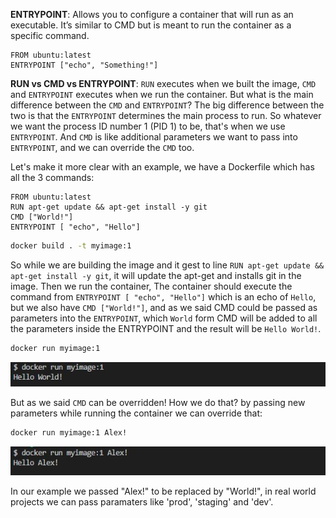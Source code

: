 **ENTRYPOINT**: Allows you to configure a container that will run as an executable. It’s similar to CMD but is meant to run the container as a specific command.
```docker
FROM ubuntu:latest
ENTRYPOINT ["echo", "Something!"]
``` 

**RUN vs CMD vs ENTRYPOINT**:
`RUN` executes when we built the image, `CMD` and `ENTRYPOINT` executes when we run the container.
But what is the main difference between the `CMD` and `ENTRYPOINT`? The big difference between the two is that the `ENTRYPOINT` determines the main process to run. So whatever we want the process ID number 1 (PID 1) to be, that's when we use `ENTRYPOINT`. And `CMD` is like additional parameters we want to pass into `ENTRYPOINT`, and we can override the `CMD` too. 

Let's make it more clear with an example, we have a Dockerfile which has all the 3 commands:
```docker
FROM ubuntu:latest
RUN apt-get update && apt-get install -y git 
CMD ["World!"]
ENTRYPOINT [ "echo", "Hello"]
``` 

```bash
docker build . -t myimage:1
``` 

So while we are building the image and it gest to line `RUN apt-get update && apt-get install -y git`, it will update the apt-get and installs git in the image. Then we run the container, The container should execute the command from `ENTRYPOINT [ "echo", "Hello"]` which is an echo of `Hello`, but we also have `CMD ["World!"]`, and as we said CMD could be passed as parameters into the `ENTRYPOINT`, which `World` form CMD will be added to all the parameters inside the ENTRYPOINT and the result will be `Hello World!`.

```bash
docker run myimage:1
``` 
![docker ENTRYPOINT](../images/container-entrypoint.jpg "docker ENTRYPOINT")

But as we said `CMD` can be overridden! How we do that? by passing new parameters while running the container we can override that:

```bash
docker run myimage:1 Alex!
``` 
![docker ENTRYPOINT CMD](../images/entrypoint-cmd.jpg "docker ENTRYPOINT CMD")

In our example we passed "Alex!" to be replaced by "World!", in real world projects we can pass paramaters like 'prod', 'staging' and 'dev'.